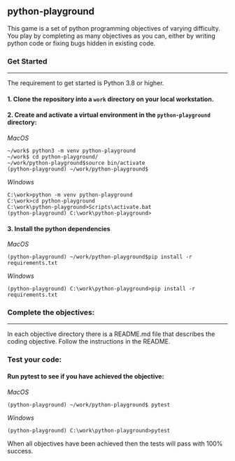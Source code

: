 
## python-playground
This game is a set of python programming objectives of varying difficulty. You play by completing as many objectives as you can, either by writing python code or fixing bugs hidden in existing code.


### Get Started

---

The requirement to get started is Python 3.8 or higher.

#### 1. Clone the repository into a `work` directory on your local workstation.
#### 2. Create and activate a virtual environment in the `python-playground` directory:

*MacOS*
```
~/work$ python3 -m venv python-playground
~/work$ cd python-playground/
~/work/python-playground$source bin/activate
(python-playground) ~/work/python-playground$
```

*Windows*
```
C:\work>python -m venv python-playground
C:\work>cd python-playground
C:\work\python-playground>Scripts\activate.bat
(python-playground) C:\work\python-playground>
```
#### 3. Install the python dependencies

*MacOS* 
```
(python-playground) ~/work/python-playground$pip install -r requirements.txt
```

*Windows*
```
(python-playground) C:\work\python-playground>pip install -r requirements.txt
```

### Complete the objectives:

---

In each objective directory there is a README.md file that describes the coding objective. Follow the instructions in the README.

### Test your code:
#### Run pytest to see if you have achieved the objective:
*MacOS*
```
(python-playground) ~/work/python-playground$ pytest
```

*Windows*
```
(python-playground) C:\work\python-playground>pytest
```
When all objectives have been achieved then the tests will pass with 100% success.



